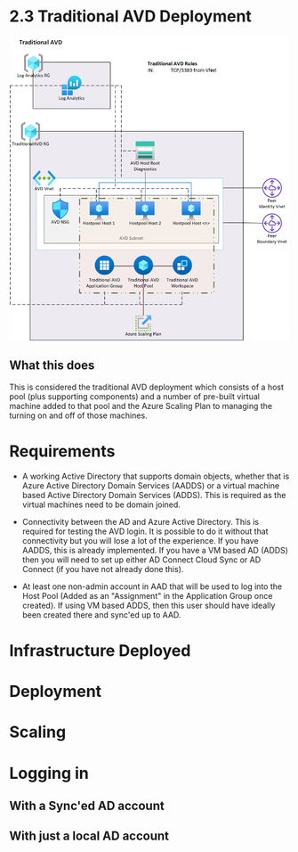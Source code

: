 # 2.3 Traditional AVD Deployment

![Infrastructure for Traditional AVD](../Diagrams/2_3_TraditionalAVD.png)

## What this does

This is considered the traditional AVD deployment which consists of a host pool (plus supporting components) and a number of pre-built virtual machine added to that pool and the Azure Scaling Plan to managing the turning on and off of those machines.

# Requirements

- A working Active Directory that supports domain objects, whether that is Azure Active Directory Domain Services (AADDS) or a virtual machine based Active Directory Domain Services (ADDS).  This is required as the virtual machines need to be domain joined.

- Connectivity between the AD and Azure Active Directory.  This is required for testing the AVD login.  It is possible to do it without that connectivity but you will lose a lot of the experience.  If you have AADDS, this is already implemented.  If you have a VM based AD (ADDS) then you will need to set up either AD Connect Cloud Sync or AD Connect (if you have not already done this).

- At least one non-admin account in AAD that will be used to log into the Host Pool (Added as an "Assignment" in the Application Group once created).  If using VM based ADDS, then this user should have ideally been created there and sync'ed up to AAD.

# Infrastructure Deployed


# Deployment


# Scaling


# Logging in

## With a Sync'ed AD account

## With just a local AD account
